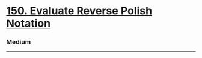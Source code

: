 # [150. Evaluate Reverse Polish Notation](https://leetcode.com/problems/evaluate-reverse-polish-notation/)
### Medium 
------
